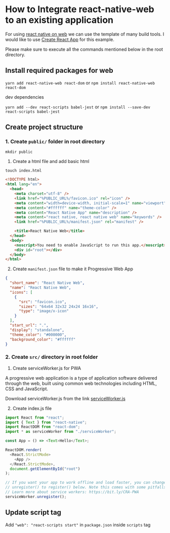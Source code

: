 # How to Integrate react-native-web to an existing application

For using [react native on web](https://github.com/necolas/react-native-web) we can use the template of many build tools. I would like to use [Create React App](https://github.com/facebook/create-react-app) for this example.

Please make sure to execute all the commands mentioned below in the root directory.

## Install required packages for web

`yarn add react-native-web react-dom` or `npm install react-native-web react-dom`

dev dependencies

`yarn add --dev react-scripts babel-jest` or `npm install --save-dev react-scripts babel-jest`

## Create project structure

### 1. Create `public/` folder in root directory

`mkdir public`

1. Create a html file and add basic html

`touch index.html`

```html
<!DOCTYPE html>
<html lang="en">
  <head>
    <meta charset="utf-8" />
    <link href="%PUBLIC_URL%/favicon.ico" rel="icon" />
    <meta content="width=device-width, initial-scale=1" name="viewport" />
    <meta content="#ffffff" name="theme-color" />
    <meta content="React Native App" name="description" />
    <meta content="react native, react native web" name="keywords" />
    <link href="%PUBLIC_URL%/manifest.json" rel="manifest" />

    <title>React Native Web</title>
  </head>
  <body>
    <noscript>You need to enable JavaScript to run this app.</noscript>
    <div id="root"></div>
  </body>
</html>
```

2. Create `manifest.json` file to make it Progressive Web App

```json
{
  "short_name": "React Native Web",
  "name": "React Native Web",
  "icons": [
    {
      "src": "favicon.ico",
      "sizes": "64x64 32x32 24x24 16x16",
      "type": "image/x-icon"
    }
  ],
  "start_url": ".",
  "display": "standalone",
  "theme_color": "#000000",
  "background_color": "#ffffff"
}
```

<!-- 4. Create a `favicon.ico` file -->

### 2. Create `src/` directory in root folder

1. Create serviceWorker.js for PWA

A progressive web application is a type of application software delivered through the web, built using common web technologies including HTML, CSS and JavaScript.

Download serviceWorker.js from the link
[serviceWorker.js](https://gist.github.com/YajanaRao/e68b16b52c447d9ff032f3930d601135)

<script src="https://gist.github.com/YajanaRao/e68b16b52c447d9ff032f3930d601135.js"></script>

2. Create index.js file

```js
import React from "react";
import { Text } from "react-native";
import ReactDOM from "react-dom";
import * as serviceWorker from "./serviceWorker";

const App = () => <Text>Hello</Text>;

ReactDOM.render(
  <React.StrictMode>
    <App />
  </React.StrictMode>,
  document.getElementById("root")
);

// If you want your app to work offline and load faster, you can change
// unregister() to register() below. Note this comes with some pitfalls.
// Learn more about service workers: https://bit.ly/CRA-PWA
serviceWorker.unregister();
```

## Update script tag

Add
`"web": "react-scripts start"` in `package.json` inside `scripts` tag
